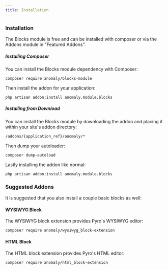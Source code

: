 ```yaml
---
title: Installation 
---
```


### Installation

The Blocks module is free and can be installed with composer or via the Addons module in "Featured Addons".

##### Installing Composer

You can install the Blocks module dependency with Composer:

    composer require anomaly/blocks-module

Then install the addon for your application:

    php artisan addon:install anomaly.module.blocks

##### Installing from Download

You can install the Blocks module by downloading the addon and placing it within your site's addon directory:

    /addons/{application_ref}/anomaly/*

Then dump your autoloader:

    composer dump-autoload

Lastly installing the addon like normal:

    php artisan addon:install anomaly.module.blocks

### Suggested Addons

It is suggested that you also install a couple basic blocks as well:

#### WYSIWYG Block

The WYSIWYG block extension provides Pyro's WYSIWYG editor:

    composer require anomaly/wysiwyg_block-extension

#### HTML Block

The HTML block extension provides Pyro's HTML editor:

    composer require anomaly/html_block-extension
